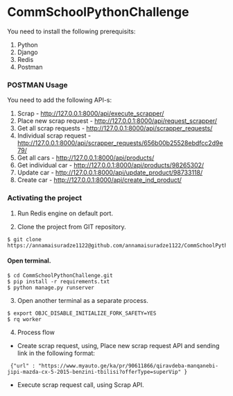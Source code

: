 # CommSchoolPythonChallenge

You need to install the following prerequisits:
1. Python
2. Django
3. Redis
4. Postman

### POSTMAN Usage
You need to add the following API-s:
1. Scrap - http://127.0.0.1:8000/api/execute_scrapper/
2. Place new scrap  request - http://127.0.0.1:8000/api/request_scrapper/ 
3. Get all scrap requests - http://127.0.0.1:8000/api/scrapper_requests/ 
4. Individual scrap request - http://127.0.0.1:8000/api/scrapper_requests/656b00b25528ebdfcc2d9e79/ 
5. Get all cars - http://127.0.0.1:8000/api/products/ 
6. Get individual car - http://127.0.0.1:8000/api/products/98265302/ 
7. Update car - http://127.0.0.1:8000/api/update_product/98733118/ 
8. Create car - http://127.0.0.1:8000/api/create_ind_product/ 


### Activating the project

1. Run Redis engine on default port.

2. Clone the project from GIT repository.
```
$ git clone https://annamaisuradze1122@github.com/annamaisuradze1122/CommSchoolPythonChallenge.git
```
#### Open terminal. 
```
$ cd CommSchoolPythonChallenge.git
$ pip install -r requirements.txt
$ python manage.py runserver
```

3. Open another terminal as a separate process.
```
$ export OBJC_DISABLE_INITIALIZE_FORK_SAFETY=YES
$ rq worker
```

4. Process flow
- Create scrap request, using, Place new scrap  request API and sending link in the following format: 
```
 {"url" : "https://www.myauto.ge/ka/pr/90611866/qiravdeba-manqanebi-jipi-mazda-cx-5-2015-benzini-tbilisi?offerType=superVip" }
 ```
- Execute scrap request call, using Scrap API.




